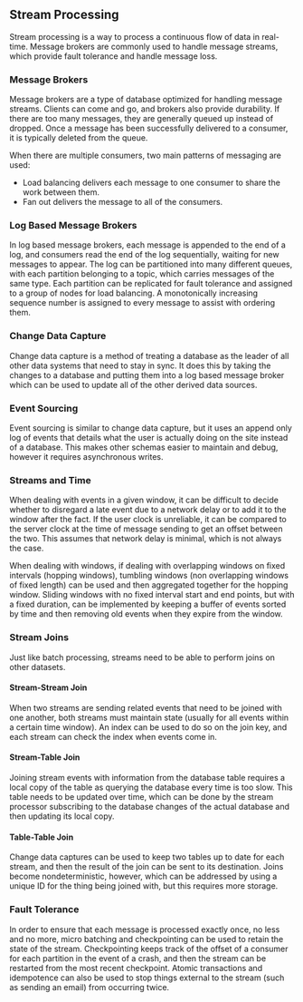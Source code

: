 
## Stream Processing

Stream processing is a way to process a continuous flow of data in real-time. Message brokers are commonly used to handle message streams, which provide fault tolerance and handle message loss.

### Message Brokers
Message brokers are a type of database optimized for handling message streams. Clients can come and go, and brokers also provide durability. If there are too many messages, they are generally queued up instead of dropped. Once a message has been successfully delivered to a consumer, it is typically deleted from the queue.

When there are multiple consumers, two main patterns of messaging are used:

* Load balancing delivers each message to one consumer to share the work between them.
* Fan out delivers the message to all of the consumers.

### Log Based Message Brokers
In log based message brokers, each message is appended to the end of a log, and consumers read the end of the log sequentially, waiting for new messages to appear. The log can be partitioned into many different queues, with each partition belonging to a topic, which carries messages of the same type. Each partition can be replicated for fault tolerance and assigned to a group of nodes for load balancing. A monotonically increasing sequence number is assigned to every message to assist with ordering them.

### Change Data Capture
Change data capture is a method of treating a database as the leader of all other data systems that need to stay in sync. It does this by taking the changes to a database and putting them into a log based message broker which can be used to update all of the other derived data sources.

### Event Sourcing
Event sourcing is similar to change data capture, but it uses an append only log of events that details what the user is actually doing on the site instead of a database. This makes other schemas easier to maintain and debug, however it requires asynchronous writes.

### Streams and Time
When dealing with events in a given window, it can be difficult to decide whether to disregard a late event due to a network delay or to add it to the window after the fact. If the user clock is unreliable, it can be compared to the server clock at the time of message sending to get an offset between the two. This assumes that network delay is minimal, which is not always the case. 

When dealing with windows, if dealing with overlapping windows on fixed intervals (hopping windows), tumbling windows (non overlapping windows of fixed length) can be used and then aggregated together for the hopping window. Sliding windows with no fixed interval start and end points, but with a fixed duration, can be implemented by keeping a buffer of events sorted by time and then removing old events when they expire from the window.

### Stream Joins
Just like batch processing, streams need to be able to perform joins on other datasets.

#### Stream-Stream Join
When two streams are sending related events that need to be joined with one another, both streams must maintain state (usually for all events within a certain time window). An index can be used to do so on the join key, and each stream can check the index when events come in.

#### Stream-Table Join
Joining stream events with information from the database table requires a local copy of the table as querying the database every time is too slow. This table needs to be updated over time, which can be done by the stream processor subscribing to the database changes of the actual database and then updating its local copy.

#### Table-Table Join
Change data captures can be used to keep two tables up to date for each stream, and then the result of the join can be sent to its destination. Joins become nondeterministic, however, which can be addressed by using a unique ID for the thing being joined with, but this requires more storage.

### Fault Tolerance
In order to ensure that each message is processed exactly once, no less and no more, micro batching and checkpointing can be used to retain the state of the stream. Checkpointing keeps track of the offset of a consumer for each partition in the event of a crash, and then the stream can be restarted from the most recent checkpoint. Atomic transactions and idempotence can also be used to stop things external to the stream (such as sending an email) from occurring twice.
